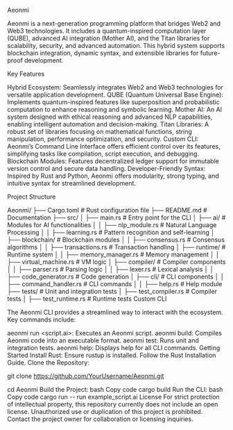 Aeonmi

Aeonmi is a next-generation programming platform that bridges Web2 and Web3 technologies. It includes a quantum-inspired computation layer (QUBE), advanced AI integration (Mother AI), and the Titan libraries for scalability, security, and advanced automation. This hybrid system supports blockchain integration, dynamic syntax, and extensible libraries for future-proof development.

Key Features

Hybrid Ecosystem: Seamlessly integrates Web2 and Web3 technologies for versatile application development.
QUBE (Quantum Universal Base Engine): Implements quantum-inspired features like superposition and probabilistic computation to enhance reasoning and symbolic learning.
Mother AI: An AI system designed with ethical reasoning and advanced NLP capabilities, enabling intelligent automation and decision-making.
Titan Libraries: A robust set of libraries focusing on mathematical functions, string manipulation, performance optimization, and security.
Custom CLI: Aeonmi’s Command Line Interface offers efficient control over its features, simplifying tasks like compilation, script execution, and debugging.
Blockchain Modules: Features decentralized ledger support for immutable version control and secure data handling.
Developer-Friendly Syntax: Inspired by Rust and Python, Aeonmi offers modularity, strong typing, and intuitive syntax for streamlined development.

Project Structure

Aeonmi/
├── Cargo.toml               # Rust configuration file
├── README.md                # Documentation
├── src/
│   ├── main.rs              # Entry point for the CLI
│   ├── ai/                  # Modules for AI functionalities
│   │   ├── nlp_module.rs    # Natural Language Processing
│   │   ├── learning.rs      # Pattern recognition and self-learning
│   ├── blockchain/          # Blockchain modules
│   │   ├── consensus.rs     # Consensus algorithms
│   │   ├── transactions.rs  # Transaction handling
│   ├── runtime/             # Runtime system
│   │   ├── memory_manager.rs # Memory management
│   │   ├── virtual_machine.rs # VM logic
│   ├── compiler/            # Compiler components
│   │   ├── parser.rs        # Parsing logic
│   │   ├── lexer.rs         # Lexical analysis
│   │   ├── code_generator.rs # Code generation
│   ├── cli/                 # CLI components
│   │   ├── command_handler.rs # CLI commands
│   │   ├── help.rs          # Help module
├── tests/                   # Unit and integration tests
│   ├── test_compiler.rs     # Compiler tests
│   ├── test_runtime.rs      # Runtime tests
Custom CLI

The Aeonmi CLI provides a streamlined way to interact with the ecosystem. Key commands include:

aeonmi run <script.ai>: Executes an Aeonmi script.
aeonmi build: Compiles Aeonmi code into an executable format.
aeonmi test: Runs unit and integration tests.
aeonmi help: Displays help for all CLI commands.
Getting Started
Install Rust: Ensure rustup is installed. Follow the Rust Installation Guide.
Clone the Repository:

git clone https://github.com/YourUsername/Aeonmi.git

cd Aeonmi
Build the Project:
bash
Copy code
cargo build
Run the CLI:
bash
Copy code
cargo run -- run example_script.ai
License
For strict protection of intellectual property, this repository currently does not include an open license. Unauthorized use or duplication of this project is prohibited. Contact the project owner for collaboration or licensing inquiries.

